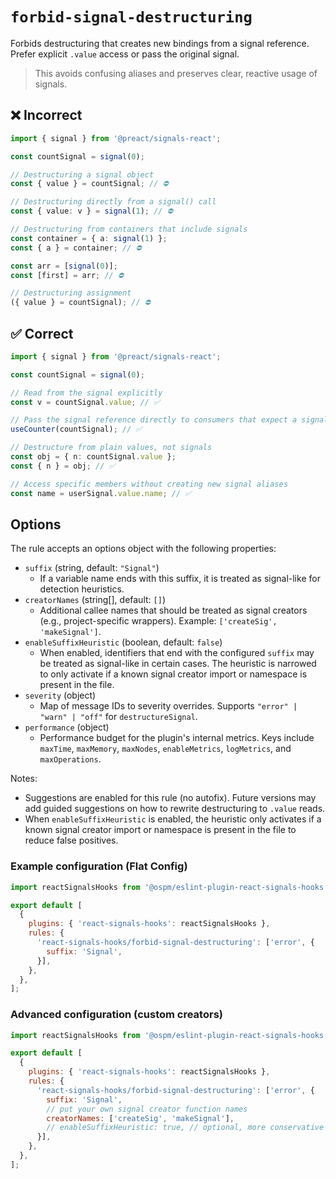 # `forbid-signal-destructuring`

Forbids destructuring that creates new bindings from a signal reference. Prefer explicit `.value` access or pass the original signal.

> This avoids confusing aliases and preserves clear, reactive usage of signals.

## ❌ Incorrect

```ts
import { signal } from '@preact/signals-react';

const countSignal = signal(0);

// Destructuring a signal object
const { value } = countSignal; // ⛔️

// Destructuring directly from a signal() call
const { value: v } = signal(1); // ⛔️

// Destructuring from containers that include signals
const container = { a: signal(1) };
const { a } = container; // ⛔️

const arr = [signal(0)];
const [first] = arr; // ⛔️

// Destructuring assignment
({ value } = countSignal); // ⛔️
```

## ✅ Correct

```ts
import { signal } from '@preact/signals-react';

const countSignal = signal(0);

// Read from the signal explicitly
const v = countSignal.value; // ✅

// Pass the signal reference directly to consumers that expect a signal
useCounter(countSignal); // ✅

// Destructure from plain values, not signals
const obj = { n: countSignal.value };
const { n } = obj; // ✅

// Access specific members without creating new signal aliases
const name = userSignal.value.name; // ✅
```

## Options

The rule accepts an options object with the following properties:

- `suffix` (string, default: `"Signal"`)
  - If a variable name ends with this suffix, it is treated as signal-like for detection heuristics.
- `creatorNames` (string[], default: `[]`)
  - Additional callee names that should be treated as signal creators (e.g., project-specific wrappers). Example: `['createSig', 'makeSignal']`.
- `enableSuffixHeuristic` (boolean, default: `false`)
  - When enabled, identifiers that end with the configured `suffix` may be treated as signal-like in certain cases. The heuristic is narrowed to only activate if a known signal creator import or namespace is present in the file.
- `severity` (object)
  - Map of message IDs to severity overrides. Supports `"error" | "warn" | "off"` for `destructureSignal`.
- `performance` (object)
  - Performance budget for the plugin's internal metrics. Keys include `maxTime`, `maxMemory`, `maxNodes`, `enableMetrics`, `logMetrics`, and `maxOperations`.

Notes:

- Suggestions are enabled for this rule (no autofix). Future versions may add guided suggestions on how to rewrite destructuring to `.value` reads.
- When `enableSuffixHeuristic` is enabled, the heuristic only activates if a known signal creator import or namespace is present in the file to reduce false positives.

### Example configuration (Flat Config)

```js
import reactSignalsHooks from '@ospm/eslint-plugin-react-signals-hooks';

export default [
  {
    plugins: { 'react-signals-hooks': reactSignalsHooks },
    rules: {
      'react-signals-hooks/forbid-signal-destructuring': ['error', {
        suffix: 'Signal',
      }],
    },
  },
];
```

### Advanced configuration (custom creators)

```js
import reactSignalsHooks from '@ospm/eslint-plugin-react-signals-hooks';

export default [
  {
    plugins: { 'react-signals-hooks': reactSignalsHooks },
    rules: {
      'react-signals-hooks/forbid-signal-destructuring': ['error', {
        suffix: 'Signal',
        // put your own signal creator function names
        creatorNames: ['createSig', 'makeSignal'],
        // enableSuffixHeuristic: true, // optional, more conservative when creators are present
      }],
    },
  },
];
```
